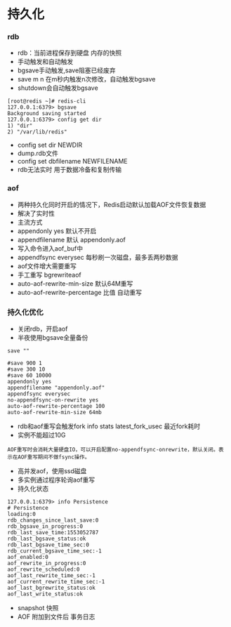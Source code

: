 # 持久化

### rdb

- rdb：当前进程保存到硬盘 内存的快照
- 手动触发和自动触发
- bgsave手动触发,save阻塞已经废弃
- save m n 在m秒内触发n次修改，自动触发bgsave
- shutdown会自动触发bgsave

```
[root@redis ~]# redis-cli 
127.0.0.1:6379> bgsave
Background saving started
127.0.0.1:6379> config get dir
1) "dir"
2) "/var/lib/redis"
```

- config set dir NEWDIR 
- dump.rdb文件
- config set dbfilename NEWFILENAME
- rdb无法实时 用于数据冷备和复制传输

### aof 

- 两种持久化同时开启的情况下，Redis启动默认加载AOF文件恢复数据
- 解决了实时性
- 主流方式
- appendonly yes 默认不开启
- appendfilename 默认 appendonly.aof
- 写入命令进入aof_buf中
- appendfsync everysec 每秒刷一次磁盘，最多丢两秒数据
- aof文件增大需要重写
- 手工重写 bgrewriteaof 
- auto-aof-rewrite-min-size 默认64M重写
- auto-aof-rewrite-percentage 比值 自动重写


### 持久化优化 

- 关闭rdb，开启aof
- 半夜使用bgsave全量备份

```
save ""

#save 900 1
#save 300 10
#save 60 10000
appendonly yes
appendfilename "appendonly.aof"
appendfsync everysec
no-appendfsync-on-rewrite yes
auto-aof-rewrite-percentage 100
auto-aof-rewrite-min-size 64mb
```

- rdb和aof重写会触发fork info stats latest_fork_usec 最近fork耗时
- 实例不能超过10G

```
AOF重写时会消耗大量硬盘IO，可以开启配置no-appendfsync-onrewrite，默认关闭。表示在AOF重写期间不做fsync操作。
```

- 高并发aof，使用ssd磁盘
- 多实例通过程序轮询aof重写
- 持久化状态
```
127.0.0.1:6379> info Persistence
# Persistence
loading:0
rdb_changes_since_last_save:0
rdb_bgsave_in_progress:0
rdb_last_save_time:1553052787
rdb_last_bgsave_status:ok
rdb_last_bgsave_time_sec:0
rdb_current_bgsave_time_sec:-1
aof_enabled:0
aof_rewrite_in_progress:0
aof_rewrite_scheduled:0
aof_last_rewrite_time_sec:-1
aof_current_rewrite_time_sec:-1
aof_last_bgrewrite_status:ok
aof_last_write_status:ok
```

- snapshot 快照
- AOF 附加到文件后 事务日志
